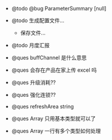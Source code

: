 - @todo @bug ParameterSummary [null]

- @todo 生成配置文件...

  - 保存文件...

- @todo 月度汇报

- @ques buffChannel 是什么意思

- @ques 会存在产品在家上传 excel 吗

- @ques 升级消耗??
- @ques 强化连锁??

- @ques refreshArea string

- @ques Array 只用基本类型就可以了

- @ques Array 一行有多个类型如何处理
